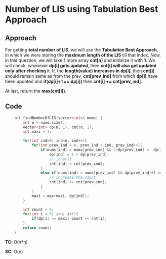 # Number of LIS using Tabulation Best Approach

## Approach

For getting **total number of LIS**, we will use the **Tabulation Best Approach**, in which we were storing the **maximum length of the LIS** till that index. Now, in this question, we will take 1 more array **cnt[n]** and initialize it with **1**. We will check, whenever **dp[i] gets updated**, then **cnt[i] will also get updated** **only** **after checking** it. If, the **length(value) increases in dp[i]**, then **cnt[i]** should remain same as from the prev, **cnt[prev_ind]** from which **dp[i]** have been updated and **if(dp[i]+1 == dp[i])** then **cnt[i] += cnt[prev_ind]**.

At last, return the **max(cnt[i])**.

## Code

```c++
    int findNumberOfLIS(vector<int>& nums) {
        int n = nums.size();
        vector<int> dp(n, 1), cnt(n, 1);
        int maxi = 1;

        for(int ind=0; ind<n; ind++){
            for(int prev_ind = 0; prev_ind < ind; prev_ind++){
                if(nums[ind] > nums[prev_ind] && 1+dp[prev_ind] >  dp[ind]) {
                    dp[ind] = 1 + dp[prev_ind];
                    // inherit
                    cnt[ind] = cnt[prev_ind];
                }
                else if(nums[ind] > nums[prev_ind] && dp[prev_ind]+1 == dp[ind]){ // case when got more than 1 subsequence
                    // increase the count
                    cnt[ind] += cnt[prev_ind];
                }
            }
            maxi = max(maxi, dp[ind]);
        }

        int count = 0;
        for(int i = 0; i<n; i++){
            if(dp[i] == maxi) count += cnt[i];
        }
        return count;
    }
```

**TC:** O(n\*n)

**SC:** O(n)
